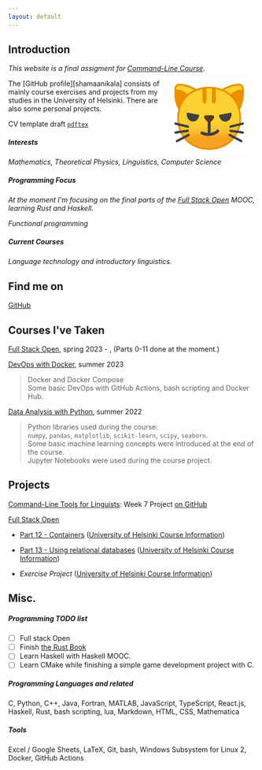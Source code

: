```yaml
---
layout: default
---
```


## Introduction

_This website is a final assigment for [Command-Line Course](cmdline_course.html)._

<img src="assets/images/Google-Noto-Emoji-Smileys-10109-cat-face-with-wry-smile.1024.png" alt="Photo" hspace="20" width="30%" align="right"/>
The [GitHub profile][shamaanikala] consists of mainly course exercises and projects from my studies in the University of Helsinki.
There are also some personal projects.

CV template draft [`pdf`](assets/documents/Command_Line_Tools_CV.pdf)[`tex`](assets/documents/Command_Line_Tools_CV.tex)

##### Interests

_Mathematics, Theoretical Physics, Linguistics, Computer Science_

##### Programming Focus

_At the moment I'm focusing on the final parts of the [Full Stack Open][Full Stack Open] MOOC, learning Rust and Haskell._

_Functional programming_

##### Current Courses

_Language technology and introductory linguistics._

## Find me on

[GitHub][shamaanikala]

<!-- ## Contact -->

<!-- My email address is of the form first_name.last_name@helsinki.fi. -->

## Courses I've Taken

[Full Stack Open][Full Stack Open], spring 2023 - , (Parts 0-11 done at the moment.)

[DevOps with Docker](https://devopswithdocker.com/), summer 2023

> Docker and Docker Compose  
> Some basic DevOps with GitHub Actions, bash scripting and Docker Hub.

[Data Analysis with Python](https://dap-21.mooc.fi/), summer 2022

> Python libraries used during the course:  
> `numpy`, `pandas`, `matplotlib`, `scikit-learn`, `scipy`, `seaborn`.  
> Some basic machine learning concepts were introduced at the end of the course.  
> Jupyter Notebooks were used during the course project.

<!-- > I chose the fossil analysis course project. -->

## Projects

[Command-Line Tools for Linguists][cmdline-course-page]: Week 7 Project [on GitHub](https://github.com/shamaanikala/cmdline-course)

[Full Stack Open][Full Stack Open]

- [Part 12 - Containers](https://fullstackopen.com/en/part12) ([University of Helsinki Course Information](https://studies.helsinki.fi/kurssit/toteutus/otm-bb07e139-3de0-4cb3-843d-414b1bb992cc/CSM141084))

- [Part 13 - Using relational databases](https://fullstackopen.com/en/part13) ([University of Helsinki Course Information](https://studies.helsinki.fi/kurssit/toteutus/otm-024c8a43-2d9a-411a-a543-ca3dadcdcab6/CSM14114))

- _Exercise Project_ ([University of Helsinki Course Information](https://studies.helsinki.fi/kurssit/toteutus/otm-85bb770f-ef2f-4bde-984d-5c753bf6a442/CSM141093))

## Misc.

##### Programming TODO list

- [ ] Full stack Open
- [ ] Finish [the Rust Book](https://doc.rust-lang.org/book/)
- [ ] Learn Haskell with Haskell MOOC.
- [ ] Learn CMake while finishing a simple game development project with C.

##### Programming Languages and related

C, Python, C++, Java, Fortran, MATLAB, JavaScript, TypeScript, React.js, Haskell, Rust, bash scripting, lua, Markdown, HTML, CSS, Mathematica

##### Tools

Excel / Google Sheets, LaTeX, Git, bash, Windows Subsystem for Linux 2, Docker, GitHub Actions

<!-- markdown link references-->

[shamaanikala]: https://github.com/shamaanikala
[cmdline-course-page]: https://studies.helsinki.fi/kurssit/toteutus/hy-opt-cur-2324-261401a1-c550-4436-91b9-7edf4a1a3b57
[Full Stack Open]: https://fullstackopen.com/
